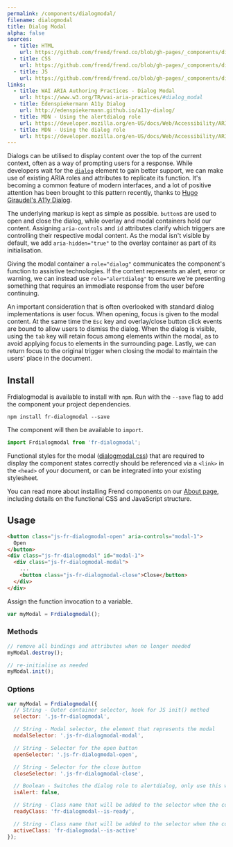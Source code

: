 ```yaml
---
permalink: /components/dialogmodal/
filename: dialogmodal
title: Dialog Modal
alpha: false
sources:
  - title: HTML
    url: https://github.com/frend/frend.co/blob/gh-pages/_components/dialogmodal/dialogmodal.html
  - title: CSS
    url: https://github.com/frend/frend.co/blob/gh-pages/_components/dialogmodal/dialogmodal.css
  - title: JS
    url: https://github.com/frend/frend.co/blob/gh-pages/_components/dialogmodal/dialogmodal.js
links:
  - title: WAI ARIA Authoring Practices - Dialog Modal
    url: https://www.w3.org/TR/wai-aria-practices/#dialog_modal
  - title: Edenspiekermann A11y Dialog
    url: http://edenspiekermann.github.io/a11y-dialog/
  - title: MDN - Using the alertdialog role
    url: https://developer.mozilla.org/en-US/docs/Web/Accessibility/ARIA/ARIA_Techniques/Using_the_alertdialog_role
  - title: MDN - Using the dialog role
    url: https://developer.mozilla.org/en-US/docs/Web/Accessibility/ARIA/ARIA_Techniques/Using_the_dialog_role
---
```


Dialogs can be utilised to display content over the top of the current context, often as a way of prompting users for a response. While developers wait for the [`dialog`](https://developer.mozilla.org/en/docs/Web/HTML/Element/dialog) element to gain better support, we can make use of existing ARIA roles and attributes to replicate its function. It's becoming a common feature of modern interfaces, and a lot of positive attention has been brought to this pattern recently, thanks to [Hugo Giraudel's A11y Dialog](http://dev.edenspiekermann.com/2016/02/11/introducing-accessible-modal-dialog/).

The underlying markup is kept as simple as possible. `button`s are used to open and close the dialog, while overlay and modal containers hold our content. Assigning `aria-controls` and `id` attributes clarify which triggers are controlling their respective modal content. As the modal isn't visible by default, we add `aria-hidden="true"` to the overlay container as part of its initialisation.

Giving the modal container a `role="dialog"` communicates the component's function to assistive technologies. If the content represents an alert, error or warning, we can instead use `role="alertdialog"` to ensure we're presenting something that requires an immediate response from the user before continuing. <!-- We may need to elaborate/implement the role="document" and aria-describedby, as mentioned in the ARIA table: https://www.w3.org/TR/wai-aria-practices/#alertdialog -->

An important consideration that is often overlooked with standard dialog implementations is user focus. When opening, focus is given to the modal content. At the same time the `Esc` key and overlay/close button click events are bound to allow users to dismiss the dialog. When the dialog is visible, using the `tab` key will retain focus among elements within the modal, as to avoid applying focus to elements in the surrounding page. Lastly, we can return focus to the original trigger when closing the modal to maintain the users' place in the document.


## Install

Frdialogmodal is available to install with `npm`. Run with the `--save` flag to add the component your project dependencies.

~~~
npm install fr-dialogmodal --save
~~~

The component will then be available to `import`.

~~~ js
import Frdialogmodal from 'fr-dialogmodal';
~~~

Functional styles for the modal ([dialogmodal.css](https://raw.githubusercontent.com/frend/frend.co/gh-pages/_components/dialogmodal/dialogmodal.css)) that are required to display the component states correctly should be referenced via a `<link>` in the `<head>` of your document, or can be integrated into your existing stylesheet.

You can read more about installing Frend components on our [About page](http://frend.co/about/), including details on the functional CSS and JavaScript structure.

## Usage

~~~ html
<button class="js-fr-dialogmodal-open" aria-controls="modal-1">
  Open
</button>
<div class="js-fr-dialogmodal" id="modal-1">
  <div class="js-fr-dialogmodal-modal">
    ...
    <button class="js-fr-dialogmodal-close">Close</button>
  </div>
</div>
~~~

Assign the function invocation to a variable.

~~~ js
var myModal = Frdialogmodal();
~~~

### Methods

~~~ js
// remove all bindings and attributes when no longer needed
myModal.destroy();

// re-initialise as needed
myModal.init();
~~~

### Options

~~~ js
var myModal = Frdialogmodal({
  // String - Outer container selector, hook for JS init() method
  selector: '.js-fr-dialogmodal',

  // String - Modal selector, the element that represents the modal
  modalSelector: '.js-fr-dialogmodal-modal',

  // String - Selector for the open button
  openSelector: '.js-fr-dialogmodal-open',

  // String - Selector for the close button
  closeSelector: '.js-fr-dialogmodal-close',

  // Boolean - Switches the dialog role to alertdialog, only use this when representing an alert, error or warning
  isAlert: false,

  // String - Class name that will be added to the selector when the component has been initialised
  readyClass: 'fr-dialogmodal--is-ready',

  // String - Class name that will be added to the selector when the component is active
  activeClass: 'fr-dialogmodal--is-active'
});
~~~